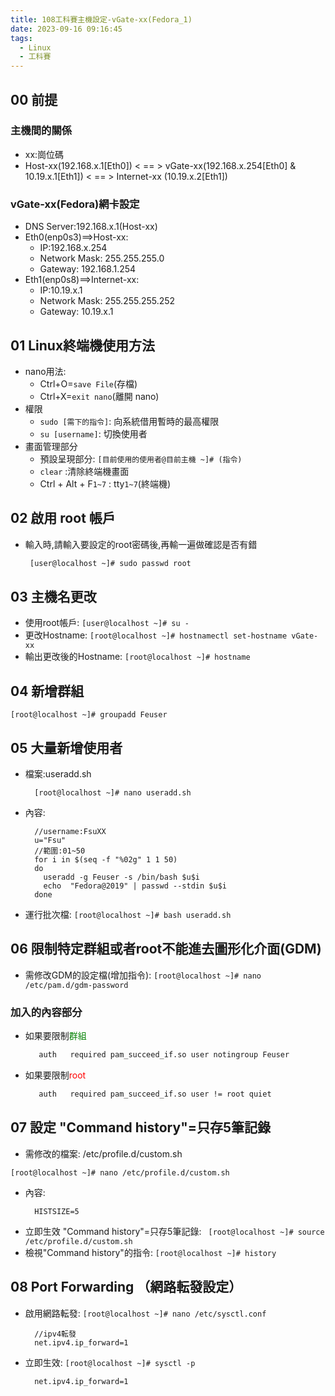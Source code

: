 ```yaml
---
title: 108工科賽主機設定-vGate-xx(Fedora_1)
date: 2023-09-16 09:16:45
tags: 
  - Linux
  - 工科賽
---
```


## 00 前提
### 主機間的關係
* xx:崗位碼
* Host-xx(192.168.x.1[Eth0]) < == > vGate-xx(192.168.x.254[Eth0] & 10.19.x.1[Eth1]) < == > Internet-xx (10.19.x.2[Eth1])

### vGate-xx(Fedora)網卡設定
* DNS Server:192.168.x.1(Host-xx)
* Eth0(enp0s3)==>Host-xx:
  * IP:192.168.x.254
  * Network Mask: 255.255.255.0
  * Gateway: 192.168.1.254
* Eth1(enp0s8)==>Internet-xx:
  * IP:10.19.x.1
  * Network Mask: 255.255.255.252
  * Gateway: 10.19.x.1

<!--more-->

## 01 Linux終端機使用方法
- nano用法: 
   * Ctrl+O=`save File`(存檔)
   * Ctrl+X=`exit nano`(離開 nano)
- 權限
  * `sudo [需下的指令]`: 向系統借用暫時的最高權限
  * `su [username]`: 切換使用者 
- 畫面管理部分  
  * 預設呈現部分: `[目前使用的使用者@目前主機 ~]# (指令)`
  * `clear` :清除終端機畫面
  * Ctrl + Alt + F`1~7` : tty`1~7`(終端機)

## 02 啟用 root 帳戶
- 輸入時,請輸入要設定的root密碼後,再輸一遍做確認是否有錯
  ```bash
   [user@localhost ~]# sudo passwd root
  ```

## 03 主機名更改
- 使用root帳戶: `[user@localhost ~]# su -`
- 更改Hostname: `[root@localhost ~]# hostnamectl set-hostname vGate-xx`
- 輸出更改後的Hostname: `[root@localhost ~]# hostname`

## 04 新增群組
```
[root@localhost ~]# groupadd Feuser
```

## 05 大量新增使用者
* 檔案:useradd.sh
  ```
    [root@localhost ~]# nano useradd.sh
  ```
* 內容:
  ```bash=
    //username:FsuXX
    u="Fsu" 
    //範圍:01~50
    for i in $(seq -f "%02g" 1 1 50)
    do
      useradd -g Feuser -s /bin/bash $u$i
      echo  "Fedora@2019" | passwd --stdin $u$i
    done
  ```
* 運行批次檔: `[root@localhost ~]# bash useradd.sh`

## 06 限制特定群組或者root不能進去圖形化介面(GDM)
- 需修改GDM的設定檔(增加指令): `[root@localhost ~]# nano /etc/pam.d/gdm-password`

### 加入的內容部分
- 如果要限制<font color=green>群組</font>
  ```bash
     auth   required pam_succeed_if.so user notingroup Feuser
  ```
- 如果要限制<font color=red>root</font>
  ```bash
     auth   required pam_succeed_if.so user != root quiet
  ```

## 07 設定 "Command history"=只存5筆記錄
* 需修改的檔案: /etc/profile.d/custom.sh
```
[root@localhost ~]# nano /etc/profile.d/custom.sh
```
* 內容:
  ```bash=
    HISTSIZE=5
  ```
* 立即生效 "Command history"=只存5筆記錄: `
[root@localhost ~]# source /etc/profile.d/custom.sh`
* 檢視"Command history"的指令: `[root@localhost ~]# history`

## 08 Port Forwarding （網路転發設定）
* 啟用網路転發: `[root@localhost ~]# nano /etc/sysctl.conf`
  ```shell=
    //ipv4転發
    net.ipv4.ip_forward=1
  ```
* 立即生效: `[root@localhost ~]# sysctl -p`
  ```shell=
    net.ipv4.ip_forward=1
  ```
